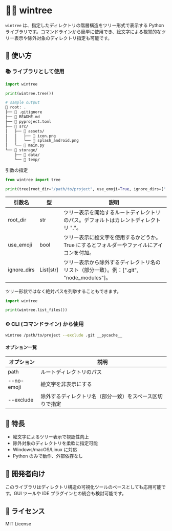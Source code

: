 # 📁🌳 wintree

`wintree` は、指定したディレクトリの階層構造をツリー形式で表示する Python ライブラリです。コマンドラインから簡単に使用でき、絵文字による視覚的なツリー表示や除外対象のディレクトリ指定も可能です。

## 🚀 使い方

### 📚️ ライブラリとして使用

```py
import wintree

print(wintree.tree())
```

```bash
# sample output
📂 root: .
├── 📄 .gitignore
├── 📄 README.md
├── 📄 pyproject.toml
├── 📁 src/
│   ├── 📁 assets/
│   │   ├── 📄 icon.png
│   │   └── 📄 splash_android.png
│   └── 📄 main.py
└── 📁 storage/
    ├── 📁 data/
    └── 📁 temp/
```

引数の指定

```py
from wintree import tree

print(tree(root_dir="/path/to/project", use_emoji=True, ignore_dirs=[".git", "__pycache__"]))
```

| 引数名      | 型        | 説明                                                                                      |
| ----------- | --------- | ----------------------------------------------------------------------------------------- |
| root_dir    | str       | ツリー表示を開始するルートディレクトリのパス。デフォルトはカレントディレクトリ "."。      |
| use_emoji   | bool      | ツリー表示に絵文字を使用するかどうか。True にするとフォルダーやファイルにアイコンを付加。 |
| ignore_dirs | List[str] | ツリー表示から除外するディレクトリ名のリスト（部分一致）。例：[".git", "node_modules"]。  |

ツリー形状ではなく絶対パスを列挙することもできます。

```py
import wintree

print(wintree.list_files())
```

### ⚙️ CLI (コマンドライン) から使用

```bash
wintree /path/to/project --exclude .git __pycache__
```

#### オプション一覧

| オプション | 説明                                                     |
| ---------- | -------------------------------------------------------- |
| path       | ルートディレクトリのパス                                 |
| --no-emoji | 絵文字を非表示にする                                     |
| --exclude  | 除外するディレクトリ名（部分一致）をスペース区切りで指定 |

## 📌 特長

- 絵文字によるツリー表示で視認性向上
- 除外対象のディレクトリを柔軟に指定可能
- Windows/macOS/Linux に対応
- Python のみで動作、外部依存なし

## 🧪 開発者向け

このライブラリはディレクトリ構造の可視化ツールのベースとしても応用可能です。GUI ツールや IDE プラグインとの統合も検討可能です。

## 📄 ライセンス

MIT License
